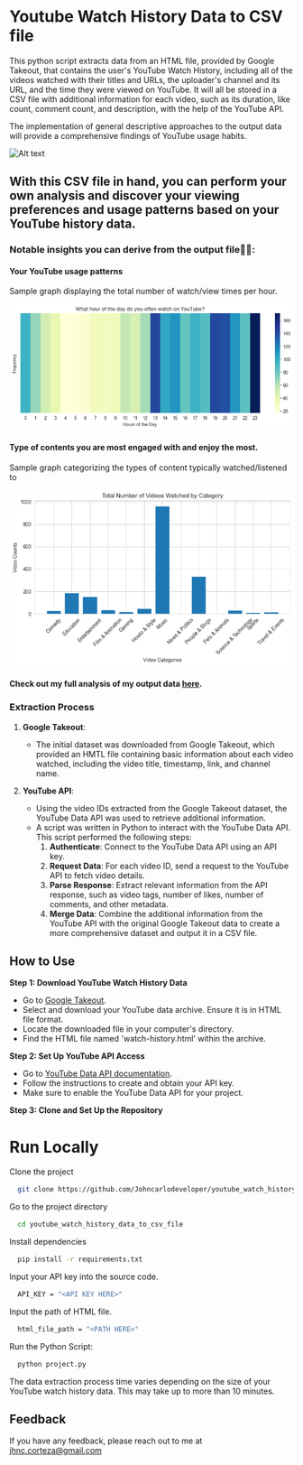# Youtube Watch History Data to CSV file

This python script extracts data from an HTML file, provided by Google Takeout, that contains the user's YouTube Watch History, including all of the videos watched with their titles and URLs, the uploader's channel and its URL, and the time they were viewed on YouTube. It will all be stored in a CSV file with additional information for each video, such as its duration, like count, comment count, and description, with the help of the YouTube API. 

The implementation of general descriptive approaches to the output data will provide a comprehensive findings of YouTube usage habits.

![Alt text](photos/demo_output.gif)

## With this CSV file in hand, you can perform your own analysis and discover your viewing preferences and usage patterns based on your YouTube history data.


### Notable insights you can derive from the output file👀✨:


#### Your YouTube usage patterns
Sample graph displaying the total number of watch/view times per hour.

![alt text](photos/houroftheday.png)

#### Type of contents you are most engaged with and enjoy the most.
Sample graph categorizing the types of content typically watched/listened to


![alt text](photos/output.png)



#### Check out my full analysis of my output data [here](https://github.com/Johncarlodeveloper/YouTube-History-Data-Analysis).




### Extraction Process

1. **Google Takeout**:
    - The initial dataset was downloaded from Google Takeout, which provided an HMTL file containing basic information about each video watched, including the video title, timestamp, link, and channel name.

2. **YouTube API**:
    - Using the video IDs extracted from the Google Takeout dataset, the YouTube Data API was used to retrieve additional information. 
    - A script was written in Python to interact with the YouTube Data API. This script performed the following steps:
        1. **Authenticate**: Connect to the YouTube Data API using an API key.
        2. **Request Data**: For each video ID, send a request to the YouTube API to fetch video details.
        3. **Parse Response**: Extract relevant information from the API response, such as video tags, number of likes, number of comments, and other metadata.
        4. **Merge Data**: Combine the additional information from the YouTube API with the original Google Takeout data to create a more comprehensive dataset and output it in a CSV file.

## How to Use

**Step 1: Download YouTube Watch History Data**
- Go to [Google Takeout](https://takeout.google.com/).
- Select and download your YouTube data archive. Ensure it is in HTML file format.
- Locate the downloaded file in your computer's directory.
- Find the HTML file named 'watch-history.html' within the archive.

**Step 2: Set Up YouTube API Access**
- Go to [YouTube Data API documentation](https://developers.google.com/youtube/v3/getting-started).
- Follow the instructions to create and obtain your API key.
- Make sure to enable the YouTube Data API for your project.

**Step 3: Clone and Set Up the Repository**

# Run Locally

Clone the project

```bash
  git clone https://github.com/Johncarlodeveloper/youtube_watch_history_data_to_csv_file
```

Go to the project directory

```bash
  cd youtube_watch_history_data_to_csv_file
```

Install dependencies

```bash
  pip install -r requirements.txt
```

Input your API key into the source code.

```bash
  API_KEY = "<API KEY HERE>"
```
Input the path of HTML file.

```bash
  html_file_path = "<PATH HERE>"
```

Run the Python Script:

```bash
  python project.py
```

The data extraction process time varies depending on the size of your YouTube watch history data. This may take up to more than 10 minutes.


## Feedback

If you have any feedback, please reach out to me at jhnc.corteza@gmail.com


